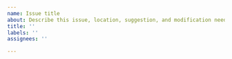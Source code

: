 ```yaml
---
name: Issue title
about: Describe this issue, location, suggestion, and modification needed.
title: ''
labels: ''
assignees: ''

---
```



